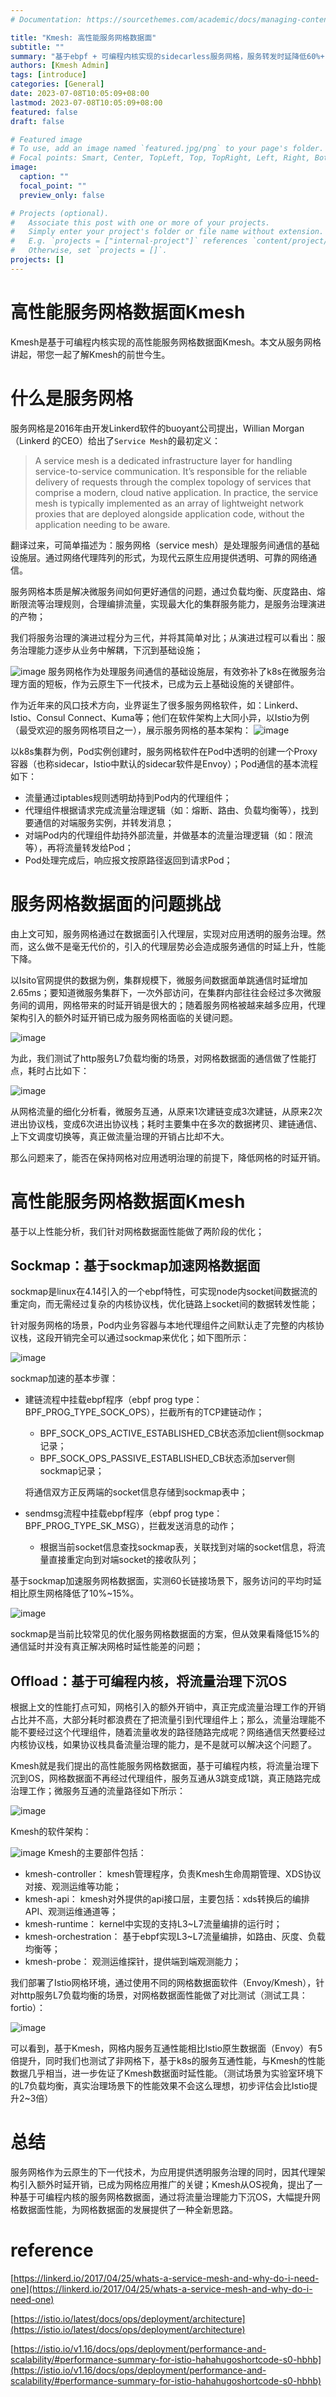 ```yaml
---
# Documentation: https://sourcethemes.com/academic/docs/managing-content/

title: "Kmesh: 高性能服务网格数据面"
subtitle: ""
summary: "基于ebpf + 可编程内核实现的sidecarless服务网格，服务转发时延降低60%+"
authors: [Kmesh Admin]
tags: [introduce]
categories: [General]
date: 2023-07-08T10:05:09+08:00
lastmod: 2023-07-08T10:05:09+08:00
featured: false
draft: false

# Featured image
# To use, add an image named `featured.jpg/png` to your page's folder.
# Focal points: Smart, Center, TopLeft, Top, TopRight, Left, Right, BottomLeft, Bottom, BottomRight.
image:
  caption: ""
  focal_point: ""
  preview_only: false

# Projects (optional).
#   Associate this post with one or more of your projects.
#   Simply enter your project's folder or file name without extension.
#   E.g. `projects = ["internal-project"]` references `content/project/deep-learning/index.md`.
#   Otherwise, set `projects = []`.
projects: []
---
```

# 高性能服务网格数据面Kmesh

Kmesh是基于可编程内核实现的高性能服务网格数据面Kmesh。本文从服务网格讲起，带您一起了解Kmesh的前世今生。

# 什么是服务网格

服务网格是2016年由开发Linkerd软件的buoyant公司提出，Willian Morgan（Linkerd 的CEO）给出了`Service Mesh`的最初定义：

> A service mesh is a dedicated infrastructure layer for handling service-to-service communication. It’s responsible for the reliable delivery of requests through the complex topology of services that comprise a modern, cloud native application. In practice, the service mesh is typically implemented as an array of lightweight network proxies that are deployed alongside application code, without the application needing to be aware.

翻译过来，可简单描述为：服务网格（service mesh）是处理服务间通信的基础设施层。通过网络代理阵列的形式，为现代云原生应用提供透明、可靠的网络通信。

服务网格本质是解决微服务间如何更好通信的问题，通过负载均衡、灰度路由、熔断限流等治理规则，合理编排流量，实现最大化的集群服务能力，是服务治理演进的产物；

我们将服务治理的演进过程分为三代，并将其简单对比；从演进过程可以看出：服务治理能力逐步从业务中解耦，下沉到基础设施；

![image](images/servicemesh-evolution.png)
服务网格作为处理服务间通信的基础设施层，有效弥补了k8s在微服务治理方面的短板，作为云原生下一代技术，已成为云上基础设施的关键部件。

作为近年来的风口技术方向，业界诞生了很多服务网格软件，如：Linkerd、Istio、Consul Connect、Kuma等；他们在软件架构上大同小异，以Istio为例（最受欢迎的服务网格项目之一），展示服务网格的基本架构：
![image](images/istio-arch.png)

以k8s集群为例，Pod实例创建时，服务网格软件在Pod中透明的创建一个Proxy容器（也称sidecar，Istio中默认的sidecar软件是Envoy）；Pod通信的基本流程如下：

* 流量通过iptables规则透明劫持到Pod内的代理组件；
* 代理组件根据请求完成流量治理逻辑（如：熔断、路由、负载均衡等），找到要通信的对端服务实例，并转发消息；
* 对端Pod内的代理组件劫持外部流量，并做基本的流量治理逻辑（如：限流等），再将流量转发给Pod；
* Pod处理完成后，响应报文按原路径返回到请求Pod；

# 服务网格数据面的问题挑战

由上文可知，服务网格通过在数据面引入代理层，实现对应用透明的服务治理。然而，这么做不是毫无代价的，引入的代理层势必会造成服务通信的时延上升，性能下降。

以Isito官网提供的数据为例，集群规模下，微服务间数据面单跳通信时延增加2.65ms；要知道微服务集群下，一次外部访问，在集群内部往往会经过多次微服务间的调用，网格带来的时延开销是很大的；随着服务网格被越来越多应用，代理架构引入的额外时延开销已成为服务网格面临的关键问题。

![image](images/istio-performance.png)

为此，我们测试了http服务L7负载均衡的场景，对网格数据面的通信做了性能打点，耗时占比如下：

![image](images/istio-perf-analysis.png)

从网格流量的细化分析看，微服务互通，从原来1次建链变成3次建链，从原来2次进出协议栈，变成6次进出协议栈；耗时主要集中在多次的数据拷贝、建链通信、上下文调度切换等，真正做流量治理的开销占比却不大。

那么问题来了，能否在保持网格对应用透明治理的前提下，降低网格的时延开销。

# 高性能服务网格数据面Kmesh

基于以上性能分析，我们针对网格数据面性能做了两阶段的优化；

## Sockmap：基于sockmap加速网格数据面

sockmap是linux在4.14引入的一个ebpf特性，可实现node内socket间数据流的重定向，而无需经过复杂的内核协议栈，优化链路上socket间的数据转发性能；

针对服务网格的场景，Pod内业务容器与本地代理组件之间默认走了完整的内核协议栈，这段开销完全可以通过sockmap来优化；如下图所示：

![image](images/sockmap.png)

sockmap加速的基本步骤：

* 建链流程中挂载ebpf程序（ebpf prog type：BPF_PROG_TYPE_SOCK_OPS），拦截所有的TCP建链动作；

  * BPF_SOCK_OPS_ACTIVE_ESTABLISHED_CB状态添加client侧sockmap记录；
  * BPF_SOCK_OPS_PASSIVE_ESTABLISHED_CB状态添加server侧sockmap记录；

  将通信双方正反两端的socket信息存储到sockmap表中；

* sendmsg流程中挂载ebpf程序（ebpf prog type：BPF_PROG_TYPE_SK_MSG），拦截发送消息的动作；

  * 根据当前socket信息查找sockmap表，关联找到对端的socket信息，将流量直接重定向到对端socket的接收队列；

基于sockmap加速服务网格数据面，实测60长链接场景下，服务访问的平均时延相比原生网格降低了10%~15%。

![image](images/sockmap-performance.png)

sockmap是当前比较常见的优化服务网格数据面的方案，但从效果看降低15%的通信延时并没有真正解决网格时延性能差的问题；

## Offload：基于可编程内核，将流量治理下沉OS

根据上文的性能打点可知，网格引入的额外开销中，真正完成流量治理工作的开销占比并不高，大部分耗时都浪费在了把流量引到代理组件上；那么，流量治理能不能不要经过这个代理组件，随着流量收发的路径随路完成呢？网络通信天然要经过内核协议栈，如果协议栈具备流量治理的能力，是不是就可以解决这个问题了。

Kmesh就是我们提出的高性能服务网格数据面，基于可编程内核，将流量治理下沉到OS，网格数据面不再经过代理组件，服务互通从3跳变成1跳，真正随路完成治理工作；微服务互通的流量路径如下所示：

![image](images/istio-kmesh-datapath-compare.png)

Kmesh的软件架构：

![image](images/kmesh-performance.png)
Kmesh的主要部件包括：

* kmesh-controller：
  kmesh管理程序，负责Kmesh生命周期管理、XDS协议对接、观测运维等功能；
* kmesh-api：
  kmesh对外提供的api接口层，主要包括：xds转换后的编排API、观测运维通道等；
* kmesh-runtime：
  kernel中实现的支持L3~L7流量编排的运行时；
* kmesh-orchestration：
  基于ebpf实现L3~L7流量编排，如路由、灰度、负载均衡等；
* kmesh-probe：
  观测运维探针，提供端到端观测能力；

我们部署了Istio网格环境，通过使用不同的网格数据面软件（Envoy/Kmesh），针对http服务L7负载均衡的场景，对网格数据面性能做了对比测试（测试工具：fortio）：

![image](images/istio-kmesh-datapath-compare.png)

可以看到，基于Kmesh，网格内服务互通性能相比Istio原生数据面（Envoy）有5倍提升，同时我们也测试了非网格下，基于k8s的服务互通性能，与Kmesh的性能数据几乎相当，进一步佐证了Kmesh数据面时延性能。（测试场景为实验室环境下的L7负载均衡，真实治理场景下的性能效果不会这么理想，初步评估会比Istio提升2~3倍）

# 总结

服务网格作为云原生的下一代技术，为应用提供透明服务治理的同时，因其代理架构引入额外时延开销，已成为网格应用推广的关键；Kmesh从OS视角，提出了一种基于可编程内核的服务网格数据面，通过将流量治理能力下沉OS，大幅提升网格数据面性能，为网格数据面的发展提供了一种全新思路。

# reference

[https://linkerd.io/2017/04/25/whats-a-service-mesh-and-why-do-i-need-one](https://linkerd.io/2017/04/25/whats-a-service-mesh-and-why-do-i-need-one)

[https://istio.io/latest/docs/ops/deployment/architecture](https://istio.io/latest/docs/ops/deployment/architecture)

[https://istio.io/v1.16/docs/ops/deployment/performance-and-scalability/#performance-summary-for-istio-hahahugoshortcode-s0-hbhb](https://istio.io/v1.16/docs/ops/deployment/performance-and-scalability/#performance-summary-for-istio-hahahugoshortcode-s0-hbhb)



